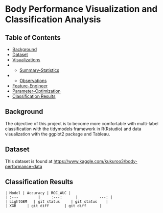 # Body Performance Visualization and Classification Analysis


## Table of Contents
   
   - [Background](#background)
   - [Dataset](#dataset)
   - [Visualizations](#visualizations)
   - * [Summary-Statistics](#summary-statistics)
   - * [Observations](#observations)
   - [Feature-Engineer](#feature-engineer)
   - [Parameter-Optimization](#parameter-optimization)
   - [Classification Results](#results)
   



## Background

The objective of this project is to become more comfortable with multi-label classification with the tidymodels framework in R(Rstudio) and data visualization with the ggplot2 package and Tableau.

## Dataset
This dataset is found at https://www.kaggle.com/kukuroo3/body-performance-data 


## Classification Results

```
| Model | Accuracy | ROC_AUC |
| :---         |     :---:      |          ---: |
| LightGBM   | git status     | git status    |
| XGB     | git diff       | git diff      |

```







